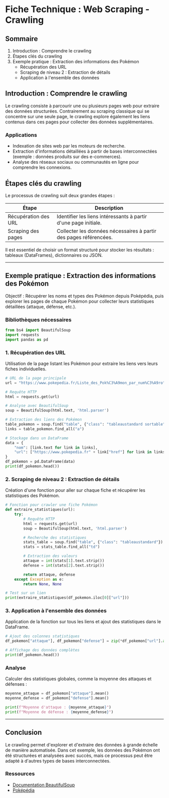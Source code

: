 # Fiche Technique : Web Scraping - Crawling

## Sommaire

1. Introduction : Comprendre le crawling
2. Étapes clés du crawling
3. Exemple pratique : Extraction des informations des Pokémon
   - Récupération des URL
   - Scraping de niveau 2 : Extraction de détails
   - Application à l'ensemble des données

## Introduction : Comprendre le crawling

Le crawling consiste à parcourir une ou plusieurs pages web pour extraire des données structurées. Contrairement au scraping classique qui se concentre sur une seule page, le crawling explore également les liens contenus dans ces pages pour collecter des données supplémentaires. 

### Applications

- Indexation de sites web par les moteurs de recherche.
- Extraction d'informations détaillées à partir de bases interconnectées (exemple : données produits sur des e-commerces).
- Analyse des réseaux sociaux ou communautés en ligne pour comprendre les connexions.

## Étapes clés du crawling

Le processus de crawling suit deux grandes étapes :

| Étape                  | Description                                                                 |
|------------------------|-----------------------------------------------------------------------------|
| Récupération des URL   | Identifier les liens intéressants à partir d'une page initiale.            |
| Scraping des pages     | Collecter les données nécessaires à partir des pages référencées.          |

Il est essentiel de choisir un format structuré pour stocker les résultats : tableaux (DataFrames), dictionnaires ou JSON.

---

## Exemple pratique : Extraction des informations des Pokémon

Objectif : Récupérer les noms et types des Pokémon depuis Poképédia, puis explorer les pages de chaque Pokémon pour collecter leurs statistiques détaillées (attaque, défense, etc.).

### Bibliothèques nécessaires
```python
from bs4 import BeautifulSoup
import requests
import pandas as pd
```

### 1. Récupération des URL

Utilisation de la page listant les Pokémon pour extraire les liens vers leurs fiches individuelles.

```python
# URL de la page principale
url = "https://www.pokepedia.fr/Liste_des_Pok%C3%A9mon_par_num%C3%A9ro"

# Requête HTTP
html = requests.get(url)

# Analyse avec BeautifulSoup
soup = BeautifulSoup(html.text, 'html.parser')

# Extraction des liens des Pokémon
table_pokemon = soup.find("table", {"class": "tableaustandard sortable"})
links = table_pokemon.find_all("a")

# Stockage dans un DataFrame
data = {
    "nom": [link.text for link in links],
    "url": ["https://www.pokepedia.fr" + link["href"] for link in links]
}
df_pokemon = pd.DataFrame(data)
print(df_pokemon.head())
```

### 2. Scraping de niveau 2 : Extraction de détails

Création d'une fonction pour aller sur chaque fiche et récupérer les statistiques des Pokémon.

```python
# Fonction pour crawler une fiche Pokémon
def extraire_statistiques(url):
    try:
        # Requête HTTP
        html = requests.get(url)
        soup = BeautifulSoup(html.text, 'html.parser')

        # Recherche des statistiques
        stats_table = soup.find("table", {"class": "tableaustandard"})
        stats = stats_table.find_all("td")

        # Extraction des valeurs
        attaque = int(stats[1].text.strip())
        defense = int(stats[2].text.strip())

        return attaque, defense
    except Exception as e:
        return None, None

# Test sur un lien
print(extraire_statistiques(df_pokemon.iloc[0]["url"]))
```

### 3. Application à l'ensemble des données

Application de la fonction sur tous les liens et ajout des statistiques dans le DataFrame.

```python
# Ajout des colonnes statistiques
df_pokemon["attaque"], df_pokemon["defense"] = zip(*df_pokemon["url"].apply(extraire_statistiques))

# Affichage des données complètes
print(df_pokemon.head())
```

### Analyse

Calculer des statistiques globales, comme la moyenne des attaques et défenses :

```python
moyenne_attaque = df_pokemon["attaque"].mean()
moyenne_defense = df_pokemon["defense"].mean()

print(f"Moyenne d'attaque : {moyenne_attaque}")
print(f"Moyenne de défense : {moyenne_defense}")
```

---

## Conclusion

Le crawling permet d'explorer et d'extraire des données à grande échelle de manière automatisée. Dans cet exemple, les données des Pokémon ont été structurées et analysées avec succès, mais ce processus peut être adapté à d'autres types de bases interconnectées.

### Ressources

- [Documentation BeautifulSoup](https://www.crummy.com/software/BeautifulSoup/)
- [Poképédia](https://www.pokepedia.fr)
